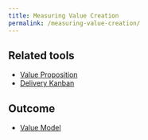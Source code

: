 ```yaml
---
title: Measuring Value Creation
permalink: /measuring-value-creation/
---
```


## Related tools

* [Value Proposition](https://manual.advancedproductowner.com/value-proposition/)
* [Delivery Kanban](https://manual.advancedproductowner.com/delivery-kanban/)

## Outcome

* [Value Model](https://manual.advancedproductowner.com/value-model/)
